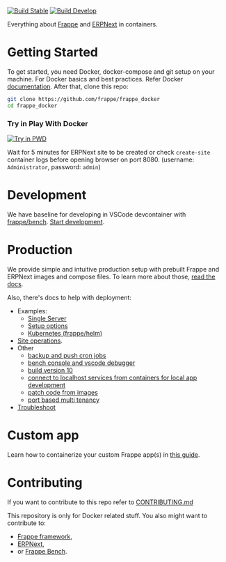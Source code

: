 [![Build Stable](https://github.com/naderelabed/frappe_docker/actions/workflows/build_stable.yml/badge.svg)](https://github.com/naderelabed/frappe_docker/actions/workflows/build_stable.yml)
[![Build Develop](https://github.com/naderelabed/frappe_docker/actions/workflows/build_develop.yml/badge.svg)](https://github.com/naderelabed/frappe_docker/actions/workflows/build_develop.yml)

Everything about [Frappe](https://github.com/naderelabed/frappe) and [ERPNext](https://github.com/naderelabed/erpnext) in containers.

# Getting Started

To get started, you need Docker, docker-compose and git setup on your machine. For Docker basics and best practices. Refer Docker [documentation](http://docs.docker.com).
After that, clone this repo:

```sh
git clone https://github.com/frappe/frappe_docker
cd frappe_docker
```

### Try in Play With Docker

<a href="https://labs.play-with-docker.com/?stack=https://raw.githubusercontent.com/naderelabed/frappe_docker/main/pwd.yml">
  <img src="https://raw.githubusercontent.com/play-with-docker/stacks/master/assets/images/button.png" alt="Try in PWD"/>
</a>

Wait for 5 minutes for ERPNext site to be created or check `create-site` container logs before opening browser on port 8080. (username: `Administrator`, password: `admin`)

# Development

We have baseline for developing in VSCode devcontainer with [frappe/bench](https://github.com/naderelabed/bench). [Start development](development).

# Production

We provide simple and intuitive production setup with prebuilt Frappe and ERPNext images and compose files. To learn more about those, [read the docs](docs/images-and-compose-files.md).

Also, there's docs to help with deployment:

- Examples:
  - [Single Server](docs/single-server-example.md)
  - [Setup options](docs/setup-options.md)
  - [Kubernetes (frappe/helm)](https://helm.erpnext.com)
- [Site operations](docs/site-operations.md).
- Other
  - [backup and push cron jobs](docs/backup-and-push-cronjob.md)
  - [bench console and vscode debugger](docs/bench-console-and-vscode-debugger.md)
  - [build version 10](docs/build-version-10-images.md)
  - [connect to localhost services from containers for local app development](docs/connect-to-localhost-services-from-containers-for-local-app-development.md)
  - [patch code from images](docs/patch-code-from-images.md)
  - [port based multi tenancy](docs/port-based-multi-tenancy.md)
- [Troubleshoot](docs/troubleshoot.md)

# Custom app

Learn how to containerize your custom Frappe app(s) in [this guide](custom_app/README.md).

# Contributing

If you want to contribute to this repo refer to [CONTRIBUTING.md](CONTRIBUTING.md)

This repository is only for Docker related stuff. You also might want to contribute to:

- [Frappe framework](https://github.com/naderelabed/frappe#contributing),
- [ERPNext](https://github.com/naderelabed/erpnext#contributing),
- or [Frappe Bench](https://github.com/naderelabed/bench).
